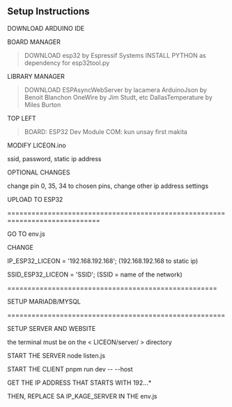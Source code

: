 ## Setup Instructions

DOWNLOAD ARDUINO IDE

BOARD MANAGER
> DOWNLOAD esp32 by Espressif Systems
> INSTALL PYTHON as dependency for esp32tool.py

LIBRARY MANAGER
> DOWNLOAD ESPAsyncWebServer by lacamera
> ArduinoJson by Benoit Blanchon
> OneWire by Jim Studt, etc
> DallasTemperature by Miles Burton

TOP LEFT
> BOARD: ESP32 Dev Module
> COM: kun unsay first makita

MODIFY LICEON.ino

ssid, password, static ip address



OPTIONAL CHANGES

change pin 0, 35, 34 to chosen pins, change other ip address settings



UPLOAD TO ESP32

=============================================================================

GO TO env.js

CHANGE 

IP_ESP32_LICEON = '192.168.192.168'; (192.168.192.168 to static ip)

SSID_ESP32_LICEON = 'SSID'; (SSID = name of the network)


====================================================

SETUP MARIADB/MYSQL

======================================================

SETUP SERVER AND WEBSITE

the terminal must be on the < LICEON/server/ > directory

START THE SERVER
node listen.js

START THE CLIENT
pnpm run dev -- --host

GET THE IP ADDRESS THAT STARTS WITH 192.*.*.*

THEN, REPLACE SA IP_KAGE_SERVER IN THE env.js



